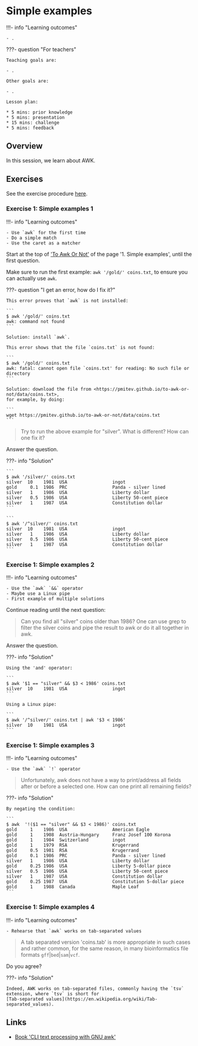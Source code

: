 # Simple examples

!!!- info "Learning outcomes"

    - .

???- question "For teachers"

    Teaching goals are:

    - .

    Other goals are:

    - .

    Lesson plan:

    * 5 mins: prior knowledge
    * 5 mins: presentation
    * 15 mins: challenge
    * 5 mins: feedback

## Overview

In this session, we learn about AWK.

## Exercises

See the exercise procedure [here](../misc/exercise_procedure.md).

### Exercise 1: Simple examples 1

!!!- info "Learning outcomes"

    - Use `awk` for the first time
    - Do a simple match
    - Use the caret as a matcher

Start at the top of ['To Awk Or Not'](https://pmitev.github.io/to-awk-or-not/) 
of the page '1. Simple examples', until the first question.

Make sure to run the first example: `awk '/gold/' coins.txt`, 
to ensure you can actually use `awk`.

???- question "I get an error, how do I fix it?"

    This error proves that `awk` is not installed:

    ```
    $ awk '/gold/' coins.txt
    awk: command not found
    ```

    Solution: install `awk`.

    This error shows that the file `coins.txt` is not found:

    ```
    $ awk '/gold/' coins.txt
    awk: fatal: cannot open file `coins.txt' for reading: No such file or directory
    ```

    Solution: download the file from <https://pmitev.github.io/to-awk-or-not/data/coins.txt>,
    for example, by doing:

    ```
    wget https://pmitev.github.io/to-awk-or-not/data/coins.txt
    ```

> Try to run the above example for "silver". What is different? How can one fix it?

Answer the question.

???- info "Solution"

    ```
    $ awk '/silver/' coins.txt
    silver  10    1981  USA                 ingot
    gold     0.1  1986  PRC                 Panda - silver lined
    silver   1    1986  USA                 Liberty dollar
    silver   0.5  1986  USA                 Liberty 50-cent piece
    silver   1    1987  USA                 Constitution dollar
    ```

    ```
    $ awk '/^silver/' coins.txt
    silver  10    1981  USA                 ingot
    silver   1    1986  USA                 Liberty dollar
    silver   0.5  1986  USA                 Liberty 50-cent piece
    silver   1    1987  USA                 Constitution dollar
    ```

### Exercise 1: Simple examples 2

!!!- info "Learning outcomes"

    - Use the `awk` `&&` operator
    - Maybe use a Linux pipe
    - First example of multiple solutions

Continue reading until the next question:

> Can you find all "silver" coins older than 1986? 
> One can use grep to filter the silver coins and pipe the result to awk 
> or do it all together in awk.

Answer the question.

???- info "Solution"

    Using the 'and' operator:

    ```
    $ awk '$1 == "silver" && $3 < 1986' coins.txt
    silver  10    1981  USA                 ingot
    ```

    Using a Linux pipe:

    ```
    $ awk '/^silver/' coins.txt | awk '$3 < 1986'
    silver  10    1981  USA                 ingot
    ```

### Exercise 1: Simple examples 3

!!!- info "Learning outcomes"

    - Use the `awk` `!` operator

> Unfortunately, awk does not have a way to print/address all fields after or before a selected one. 
> How can one print all remaining fields?

???- info "Solution"

    By negating the condition:

    ```
    $ awk  '!($1 == "silver" && $3 < 1986)' coins.txt
    gold     1    1986  USA                 American Eagle
    gold     1    1908  Austria-Hungary     Franz Josef 100 Korona
    gold     1    1984  Switzerland         ingot
    gold     1    1979  RSA                 Krugerrand
    gold     0.5  1981  RSA                 Krugerrand
    gold     0.1  1986  PRC                 Panda - silver lined
    silver   1    1986  USA                 Liberty dollar
    gold     0.25 1986  USA                 Liberty 5-dollar piece
    silver   0.5  1986  USA                 Liberty 50-cent piece
    silver   1    1987  USA                 Constitution dollar
    gold     0.25 1987  USA                 Constitution 5-dollar piece
    gold     1    1988  Canada              Maple Leaf
    ```

### Exercise 1: Simple examples 4

!!!- info "Learning outcomes"

    - Rehearse that `awk` works on tab-separated values

> A tab separated version 'coins.tab' is more appropriate in such cases 
> and rather common, for the same reason, 
> in many bioinformatics file formats `gff`|`bed`|`sam`|`vcf`.

Do you agree?

???- info "Solution"

    Indeed, AWK works on tab-separated files, commonly having the `tsv`
    extension, where `tsv` is short for 
    [Tab-separated values](https://en.wikipedia.org/wiki/Tab-separated_values).

## Links

 * [Book 'CLI text processing with GNU awk'](https://learnbyexample.github.io/learn_gnuawk/)
